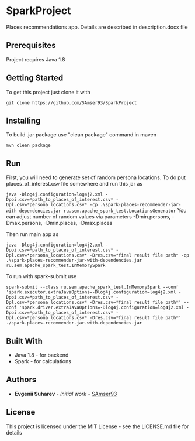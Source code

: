 # SparkProject

Places recommendations app. Details are described in description.docx file

## Prerequisites

Project requires Java 1.8

## Getting Started

To get this project just clone it with
```
git clone https://github.com/SAmser93/SparkProject
```

## Installing

To build .jar package use "clean package" command in maven

```mvn clean package```

## Run
First, you will need to generate set of random persona locations. To do put places_of_interest.csv file somewhere and 
run this jar as

```java -Dlog4j.configuration=log4j2.xml -Dpoi.csv=*path_to_places_of_interest.csv* -Dpl.csv=*persona_locations.csv* -cp .\spark-places-recommender-jar-with-dependencies.jar ru.sem.apache_spark_test.LocationsGenerator```
You can adjust number of random values via parameters -Dmin.persons, -Dmax.persons, -Dmin.places, -Dmax.places

Then run main app as

```java -Dlog4j.configuration=log4j2.xml -Dpoi.csv=*path_to_places_of_interest.csv* -Dpl.csv=*persona_locations.csv* -Dres.csv=*final result file path* -cp .\spark-places-recommender-jar-with-dependencies.jar ru.sem.apache_spark_test.InMemorySpark```

To run with spark-submit use

```spark-submit --class ru.sem.apache_spark_test.InMemorySpark --conf 'spark.executor.extraJavaOptions=-Dlog4j.configuration=log4j2.xml -Dpoi.csv=*path_to_places_of_interest.csv* -Dpl.csv=*persona_locations.csv* -Dres.csv=*final result file path*' --conf 'spark.driver.extraJavaOptions=-Dlog4j.configuration=log4j2.xml -Dpoi.csv=*path_to_places_of_interest.csv* -Dpl.csv=*persona_locations.csv* -Dres.csv=*final result file path*' ./spark-places-recommender-jar-with-dependencies.jar```

## Built With

* Java 1.8 - for backend
* Spark - for calculations

## Authors

* **Evgenii Suharev** - *Initial work* - [SAmser93](https://github.com/SAmser93)

## License

This project is licensed under the MIT License - see the LICENSE.md file for details